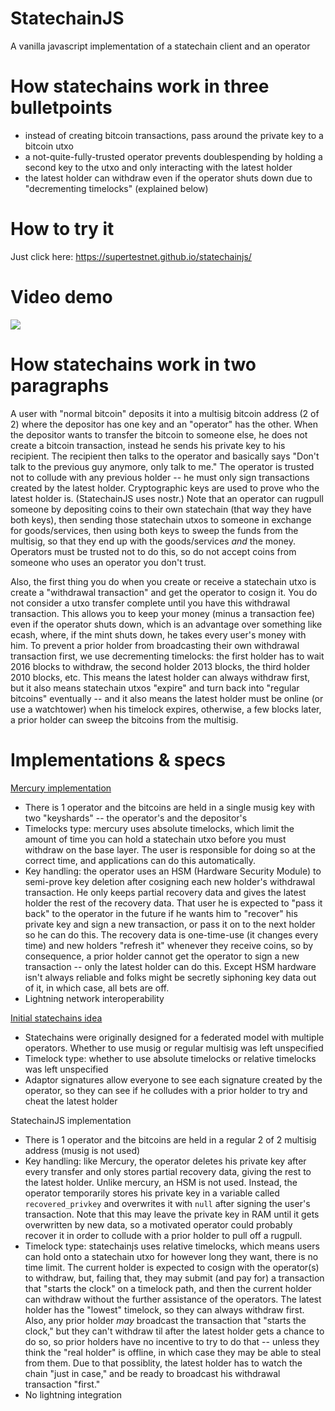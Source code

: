 # StatechainJS
A vanilla javascript implementation of a statechain client and an operator

# How statechains work in three bulletpoints

- instead of creating bitcoin transactions, pass around the private key to a bitcoin utxo
- a not-quite-fully-trusted operator prevents doublespending by holding a second key to the utxo and only interacting with the latest holder
- the latest holder can withdraw even if the operator shuts down due to "decrementing timelocks" (explained below)

# How to try it

Just click here: https://supertestnet.github.io/statechainjs/

# Video demo

[![](https://supertestnet.github.io/statechainjs/statechains_pic.jpg)](https://www.youtube.com/watch?v=24pNIs6M7qo)

# How statechains work in two paragraphs

A user with "normal bitcoin" deposits it into a multisig bitcoin address (2 of 2) where the depositor has one key and an "operator" has the other. When the depositor wants to transfer the bitcoin to someone else, he does not create a bitcoin transaction, instead he sends his private key to his recipient. The recipient then talks to the operator and basically says "Don't talk to the previous guy anymore, only talk to me." The operator is trusted not to collude with any previous holder -- he must only sign transactions created by the latest holder. Cryptographic keys are used to prove who the latest holder is. (StatechainJS uses nostr.) Note that an operator can rugpull someone by depositing coins to their own statechain (that way they have both keys), then sending those statechain utxos to someone in exchange for goods/services, then using both keys to sweep the funds from the multisig, so that they end up with the goods/services *and* the money. Operators must be trusted not to do this, so do not accept coins from someone who uses an operator you don't trust.

Also, the first thing you do when you create or receive a statechain utxo is create a "withdrawal transaction" and get the operator to cosign it. You do not consider a utxo transfer complete until you have this withdrawal transaction. This allows you to keep your money (minus a transaction fee) even if the operator shuts down, which is an advantage over something like ecash, where, if the mint shuts down, he takes every user's money with him. To prevent a prior holder from broadcasting their own withdrawal transaction first, we use decrementing timelocks: the first holder has to wait 2016 blocks to withdraw, the second holder 2013 blocks, the third holder 2010 blocks, etc. This means the latest holder can always withdraw first, but it also means statechain utxos "expire" and turn back into "regular bitcoins" eventually -- and it also means the latest holder must be online (or use a watchtower) when his timelock expires, otherwise, a few blocks later, a prior holder can sweep the bitcoins from the multisig.

# Implementations & specs

[Mercury implementation](https://docs.mercurylayer.com/)

- There is 1 operator and the bitcoins are held in a single musig key with two "keyshards" -- the operator's and the depositor's
- Timelocks type: mercury uses absolute timelocks, which limit the amount of time you can hold a statechain utxo before you must withdraw on the base layer. The user is responsible for doing so at the correct time, and applications can do this automatically.
- Key handling: the operator uses an HSM (Hardware Security Module) to semi-prove key deletion after cosigning each new holder's withdrawal transaction. He only keeps partial recovery data and gives the latest holder the rest of the recovery data. That user he is expected to "pass it back" to the operator in the future if he wants him to "recover" his private key and sign a new transaction, or pass it on to the next holder so he can do this. The recovery data is one-time-use (it changes every time) and new holders "refresh it" whenever they receive coins, so by consequence, a prior holder cannot get the operator to sign a new transaction -- only the latest holder can do this. Except HSM hardware isn't always reliable and folks might be secretly siphoning key data out of it, in which case, all bets are off.
- Lightning network interoperability

[Initial statechains idea](https://medium.com/@RubenSomsen/statechains-non-custodial-off-chain-bitcoin-transfer-1ae4845a4a39)

- Statechains were originally designed for a federated model with multiple operators. Whether to use musig or regular multisig was left unspecified
- Timelock type: whether to use absolute timelocks or relative timelocks was left unspecified
- Adaptor signatures allow everyone to see each signature created by the operator, so they can see if he colludes with a prior holder to try and cheat the latest holder

StatechainJS implementation

- There is 1 operator and the bitcoins are held in a regular 2 of 2 multisig address (musig is not used)
- Key handling: like Mercury, the operator deletes his private key after every transfer and only stores partial recovery data, giving the rest to the latest holder. Unlike mercury, an HSM is not used. Instead, the operator temporarily stores his private key in a variable called `recovered_privkey` and overwrites it with `null` after signing the user's transaction. Note that this may leave the private key in RAM until it gets overwritten by new data, so a motivated operator could probably recover it in order to collude with a prior holder to pull off a rugpull.
- Timelock type: statechainjs uses relative timelocks, which means users can hold onto a statechain utxo for however long they want, there is no time limit. The current holder is expected to cosign with the operator(s) to withdraw, but, failing that, they may submit (and pay for) a transaction that "starts the clock" on a timelock path, and then the current holder can withdraw without the further assistance of the operators. The latest holder has the "lowest" timelock, so they can always withdraw first. Also, any prior holder *may* broadcast the transaction that "starts the clock," but they can't withdraw til after the latest holder gets a chance to do so, so prior holders have no incentive to try to do that -- unless they think the "real holder" is offline, in which case they may be able to steal from them. Due to that possiblity, the latest holder has to watch the chain "just in case," and be ready to broadcast his withdrawal transaction "first."
- No lightning integration
